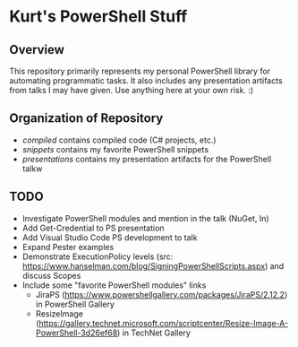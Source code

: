# Kurt's PowerShell Stuff

## Overview

This repository primarily represents my personal PowerShell library for automating programmatic tasks. It also includes any presentation artifacts from talks I may have given. Use anything here at your own risk. :)

## Organization of Repository

- *compiled* contains compiled code (C# projects, etc.)
- *snippets* contains my favorite PowerShell snippets
- *presentations* contains my presentation artifacts for the PowerShell talkw

## TODO
- Investigate PowerShell modules and mention in the talk (NuGet, In)
- Add Get-Credential to PS presentation
- Add Visual Studio Code PS development to talk
- Expand Pester examples
- Demonstrate ExecutionPolicy levels (src: https://www.hanselman.com/blog/SigningPowerShellScripts.aspx) and discuss Scopes
- Include some "favorite PowerShell modules" links
    - JiraPS (https://www.powershellgallery.com/packages/JiraPS/2.12.2) in PowerShell Gallery
    - ResizeImage (https://gallery.technet.microsoft.com/scriptcenter/Resize-Image-A-PowerShell-3d26ef68) in TechNet Gallery